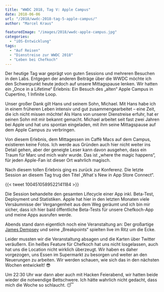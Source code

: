 ```yaml
---
title: "WWDC 2018, Tag V: Apple Campus"
date: 2018-06-06
url: "/2018/wwdc-2018-tag-5-apple-campus/"
author: "Marcel Kraus"

featuredImage: "/images/2018/wwdc-apple-campus.jpg"
categories:
  - "iOS-Entwicklung"
tags:
  - "Auf Reisen"
  - "Dienstreise zur WWDC 2018"
  - "Leben bei Chefkoch"
---
```


Der heutige Tag war geprägt von guten Sessions und mehreren Besuchen in den Labs. Entgegen der anderen Beiträge über die WWDC möchte ich den Schwerpunkt heute jedoch auf unsere Mittagspause lenken. Wir hatten ein „Once in a Lifetime“ Erlebnis: Ein Besuch des „alten“ Apple Campus in Cupertino, 1 Infinite Loop.

Unser großer Dank gilt Hans und seinem Sohn, Michael. Mit Hans habe ich in einem früheren Leben intensiv und gut zusammengearbeitet – eine Zeit, die ich nicht missen möchte! Als Hans von unserer Dienstreise erfuhr, hat er seinen Sohn mit mir bekannt gemacht. Michael arbeitet seit fast zwei Jahren bei Apple und hat uns spontan eingeladen, mit ihm seine Mittagspause auf dem Apple Campus zu verbringen.

<!--more-->

Von diesem Erlebnis, dem Mittagessen im Caffè Macs auf dem Campus, existieren keine Fotos. Ich werde aus Gründen auch hier nicht weiter ins Detail gehen, aber der geneigte Leser kann davon ausgehen, dass ein Traum für Marc und mich wahr wurde. Das ist „where the magic happens“, für jeden Apple-Fan ist dieser Ort wahrlich magisch.

Nach diesem tollen Erlebnis ging es zurück zur Konferenz. Die letzte Session an diesem Tag trug den Titel „What´s New in App Store Connect“.

{{< tweet 1004510589522141184 >}}

Die Session behandelte den gesamten Lifecycle einer App inkl. Beta-Test, Deployment und Statistiken. Apple hat hier in den letzten Monaten viele Versäumnisse der Vergangenheit aus dem Weg geräumt und ich bin mir sicher, dass ich hier bald öffentliche Beta-Tests für unsere Chefkoch-App und meine Apps ausrufen werde.

Abends stand dann eigentlich noch eine Veranstaltung an: Der großartige [James Dempsey](https://www.twitter.com/jamesdempsey) und seine „Breakpoints“ spielten live im Ritz um die Ecke.

Leider mussten wir die Veranstaltung absagen und die Karten über Twitter veräußern. Ein heißes Feature für Chefkoch hat uns nicht losgelassen, auch hat uns die Location nicht wirklich überzeugt. Wir haben es daher vorgezogen, uns Essen im Supermarkt zu besorgen und weiter an den Neuerungen zu arbeiten.  Wir werden schauen, wie sich das in den nächsten Wochen entwickelt! 😎

Um 22:30 Uhr war dann aber auch mit Hacken Feierabend, wir hatten beide wieder die notwendige Bettschwere. Ich hätte wahrlich nicht gedacht, dass mich die Woche so schlaucht. 😴
